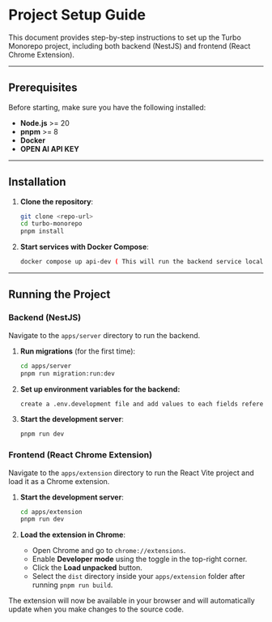 # Project Setup Guide

This document provides step-by-step instructions to set up the Turbo Monorepo project, including both backend (NestJS) and frontend (React Chrome Extension).

***

## **Prerequisites**

Before starting, make sure you have the following installed:

* **Node.js** >= 20
* **pnpm** >= 8
* **Docker**
* **OPEN AI API KEY**

***

## **Installation**

1.  **Clone the repository**:

    ```bash
    git clone <repo-url>
    cd turbo-monorepo
    pnpm install
    ```

2.  **Start services with Docker Compose**:

    ```bash
    docker compose up api-dev ( This will run the backend service locally, but first you need to create a .env.development or .env.production file based on your NODE_ENV and populate it using the .env.example values. Alternatively, you can pass environment variables directly from the Docker Compose file. )
    ```

***

## **Running the Project**

### **Backend (NestJS)**

Navigate to the `apps/server` directory to run the backend.

1.  **Run migrations** (for the first time):

    ```bash
    cd apps/server
    pnpm run migration:run:dev
    ```

2.  **Set up environment variables for the backend:**

    ```bash
    create a .env.development file and add values to each fields referenced from .env.example file
    ```


3.  **Start the development server**:

    ```bash
    pnpm run dev
    ```

### **Frontend (React Chrome Extension)**

Navigate to the `apps/extension` directory to run the React Vite project and load it as a Chrome extension.

1.  **Start the development server**:

    ```bash
    cd apps/extension
    pnpm run dev
    ```

2.  **Load the extension in Chrome**:

    -   Open Chrome and go to `chrome://extensions`.
    -   Enable **Developer mode** using the toggle in the top-right corner.
    -   Click the **Load unpacked** button.
    -   Select the `dist` directory inside your `apps/extension` folder after running `pnpm run build`.

The extension will now be available in your browser and will automatically update when you make changes to the source code.